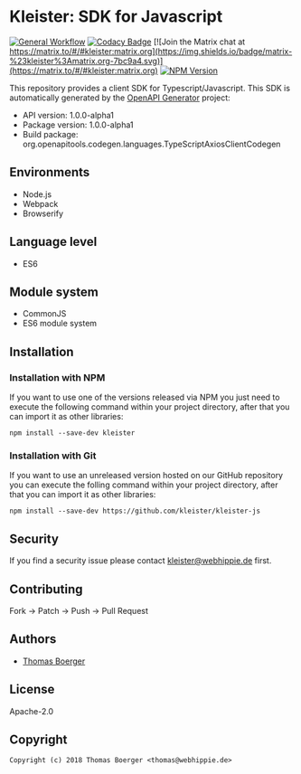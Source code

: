 # Kleister: SDK for Javascript

[![General Workflow](https://github.com/kleister/kleister-js/actions/workflows/general.yml/badge.svg)](https://github.com/kleister/kleister-js/actions/workflows/general.yml) [![Codacy Badge](https://app.codacy.com/project/badge/Grade/10cbe4009f3043f8b0a5f89216049e1b)](https://www.codacy.com/gh/kleister/kleister-js/dashboard?utm_source=github.com&amp;utm_medium=referral&amp;utm_content=kleister/kleister-js&amp;utm_campaign=Badge_Grade) [![Join the Matrix chat at https://matrix.to/#/#kleister:matrix.org](https://img.shields.io/badge/matrix-%23kleister%3Amatrix.org-7bc9a4.svg)](https://matrix.to/#/#kleister:matrix.org) [![NPM Version](https://badge.fury.io/js/kleister.svg)](https://badge.fury.io/js/kleister)

This repository provides a client SDK for Typescript/Javascript. This SDK is
automatically generated by the [OpenAPI Generator](https://openapi-generator.tech)
project:

- API version: 1.0.0-alpha1
- Package version: 1.0.0-alpha1
- Build package: org.openapitools.codegen.languages.TypeScriptAxiosClientCodegen

## Environments

* Node.js
* Webpack
* Browserify

## Language level

* ES6

## Module system

* CommonJS
* ES6 module system

## Installation

### Installation with NPM

If you want to use one of the versions released via NPM you just need to execute
the following command within your project directory, after that you can import
it as other libraries:

```console
npm install --save-dev kleister
```

### Installation with Git

If you want to use an unreleased version hosted on our GitHub repository you can
execute the folling command within your project directory, after that you can
import it as other libraries:

```console
npm install --save-dev https://github.com/kleister/kleister-js
```

## Security

If you find a security issue please contact kleister@webhippie.de first.

## Contributing

Fork -> Patch -> Push -> Pull Request

## Authors

*   [Thomas Boerger](https://github.com/tboerger)

## License

Apache-2.0

## Copyright

```console
Copyright (c) 2018 Thomas Boerger <thomas@webhippie.de>
```
